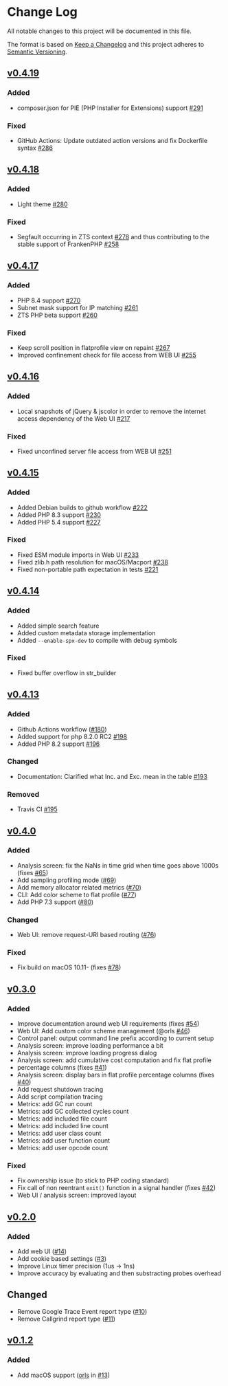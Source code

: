 # Change Log

All notable changes to this project will be documented in this file.

The format is based on [Keep a Changelog](http://keepachangelog.com/)
and this project adheres to [Semantic Versioning](http://semver.org/).

## [v0.4.19](https://github.com/NoiseByNorthwest/php-spx/compare/v0.4.18...v0.4.19)

### Added
- composer.json for PIE (PHP Installer for Extensions) support [#291](https://github.com/NoiseByNorthwest/php-spx/pull/291)

### Fixed
- GitHub Actions: Update outdated action versions and fix Dockerfile syntax [#286](https://github.com/NoiseByNorthwest/php-spx/pull/286)

## [v0.4.18](https://github.com/NoiseByNorthwest/php-spx/compare/v0.4.17...v0.4.18)

### Added
- Light theme [#280](https://github.com/NoiseByNorthwest/php-spx/pull/280)

### Fixed
- Segfault occurring in ZTS context [#278](https://github.com/NoiseByNorthwest/php-spx/pull/278) and thus contributing to the stable support of FrankenPHP [#258](https://github.com/NoiseByNorthwest/php-spx/issues/258)

## [v0.4.17](https://github.com/NoiseByNorthwest/php-spx/compare/v0.4.16...v0.4.17)

### Added
- PHP 8.4 support [#270](https://github.com/NoiseByNorthwest/php-spx/pull/270)
- Subnet mask support for IP matching [#261](https://github.com/NoiseByNorthwest/php-spx/pull/261)
- ZTS PHP beta support [#260](https://github.com/NoiseByNorthwest/php-spx/pull/260)

### Fixed
- Keep scroll position in flatprofile view on repaint [#267](https://github.com/NoiseByNorthwest/php-spx/pull/267)
- Improved confinement check for file access from WEB UI [#255](https://github.com/NoiseByNorthwest/php-spx/pull/255)

## [v0.4.16](https://github.com/NoiseByNorthwest/php-spx/compare/v0.4.15...v0.4.16)

### Added
- Local snapshots of jQuery & jscolor in order to remove the internet access dependency of the Web UI [#217](https://github.com/NoiseByNorthwest/php-spx/issues/217)

### Fixed
- Fixed unconfined server file access from WEB UI [#251](https://github.com/NoiseByNorthwest/php-spx/issues/251)

## [v0.4.15](https://github.com/NoiseByNorthwest/php-spx/compare/v0.4.14...v0.4.15)

### Added
- Added Debian builds to github workflow [#222](https://github.com/NoiseByNorthwest/php-spx/pull/222)
- Added PHP 8.3 support [#230](https://github.com/NoiseByNorthwest/php-spx/pull/230)
- Added PHP 5.4 support [#227](https://github.com/NoiseByNorthwest/php-spx/pull/227)

### Fixed
- Fixed ESM module imports in Web UI [#233](https://github.com/NoiseByNorthwest/php-spx/issues/233)
- Fixed zlib.h path resolution for macOS/Macport [#238](https://github.com/NoiseByNorthwest/php-spx/issues/238)
- Fixed non-portable path expectation in tests [#221](https://github.com/NoiseByNorthwest/php-spx/pull/221)


## [v0.4.14](https://github.com/NoiseByNorthwest/php-spx/compare/v0.4.13...v0.4.14)

### Added
- Added simple search feature
- Added custom metadata storage implementation
- Added `--enable-spx-dev` to compile with debug symbols

### Fixed
- Fixed buffer overflow in str_builder


## [v0.4.13](https://github.com/NoiseByNorthwest/php-spx/compare/v0.4.12...v0.4.13)

### Added
- Github Actions workflow ([#180](https://github.com/NoiseByNorthwest/php-spx/issues/180))
- Added support for php 8.2.0 RC2 [#198](https://github.com/NoiseByNorthwest/php-spx/issues/198)
- Added PHP 8.2 support [#196](https://github.com/NoiseByNorthwest/php-spx/issues/196)

### Changed
- Documentation: Clarified what Inc. and Exc. mean in the table [#193](https://github.com/NoiseByNorthwest/php-spx/issues/193)

### Removed
- Travis CI [#195](https://github.com/NoiseByNorthwest/php-spx/issues/195)


## [v0.4.0](https://github.com/NoiseByNorthwest/php-spx/compare/v0.3.0...v0.4.0)

### Added
- Analysis screen: fix the NaNs in time grid when time goes above 1000s (fixes [#65](https://github.com/NoiseByNorthwest/php-spx/issues/65))
- Add sampling profiling mode ([#69](https://github.com/NoiseByNorthwest/php-spx/pull/69))
- Add memory allocator related metrics ([#70](https://github.com/NoiseByNorthwest/php-spx/pull/70))
- CLI: Add color scheme to flat profile ([#77](https://github.com/NoiseByNorthwest/php-spx/pull/77))
- Add PHP 7.3 support ([#80](https://github.com/NoiseByNorthwest/php-spx/pull/80))

### Changed
- Web UI: remove request-URI based routing ([#76](https://github.com/NoiseByNorthwest/php-spx/pull/76))

### Fixed
- Fix build on macOS 10.11- (fixes [#78](https://github.com/NoiseByNorthwest/php-spx/pull/78))


## [v0.3.0](https://github.com/NoiseByNorthwest/php-spx/compare/v0.2.0...v0.3.0)

### Added
- Improve documentation around web UI requirements (fixes [#54](https://github.com/NoiseByNorthwest/php-spx/issues/54))
- Web UI: Add custom color scheme management (@orls [#46](https://github.com/NoiseByNorthwest/php-spx/pull/46))
- Control panel: output command line prefix according to current setup
- Analysis screen: improve loading performance a bit
- Analysis screen: improve loading progress dialog
- Analysis screen: add cumulative cost computation and fix flat profile
- percentage columns (fixes [#41](https://github.com/NoiseByNorthwest/php-spx/issues/41))
- Analysis screen: display bars in flat profile percentage columns (fixes [#40](https://github.com/NoiseByNorthwest/php-spx/issues/40))
- Add request shutdown tracing
- Add script compilation tracing
- Metrics: add GC run count
- Metrics: add GC collected cycles count
- Metrics: add included file count
- Metrics: add included line count
- Metrics: add user class count
- Metrics: add user function count
- Metrics: add user opcode count

### Fixed
- Fix ownership issue (to stick to PHP coding standard)
- Fix call of non reentrant `exit()` function in a signal handler (fixes [#42](https://github.com/NoiseByNorthwest/php-spx/issues/42))
- Web UI / analysis screen: improved layout


## [v0.2.0](https://github.com/NoiseByNorthwest/php-spx/compare/v0.1.2...v0.2.0)

### Added
- Add web UI ([#14](https://github.com/NoiseByNorthwest/php-spx/pull/14))
- Add cookie based settings ([#3](https://github.com/NoiseByNorthwest/php-spx/issues/3))
- Improve Linux timer precision (1us -> 1ns)
- Improve accuracy by evaluating and then substracting probes overhead

## Changed
- Remove Google Trace Event report type ([#10](https://github.com/NoiseByNorthwest/php-spx/issues/10))
- Remove Callgrind report type ([#11](https://github.com/NoiseByNorthwest/php-spx/issues/11))


## [v0.1.2](https://github.com/NoiseByNorthwest/php-spx/compare/v0.1.2...v0.1.2)

### Added
- Add macOS support ([orls](https://github.com/orls) in [#13](https://github.com/NoiseByNorthwest/php-spx/pull/13))
